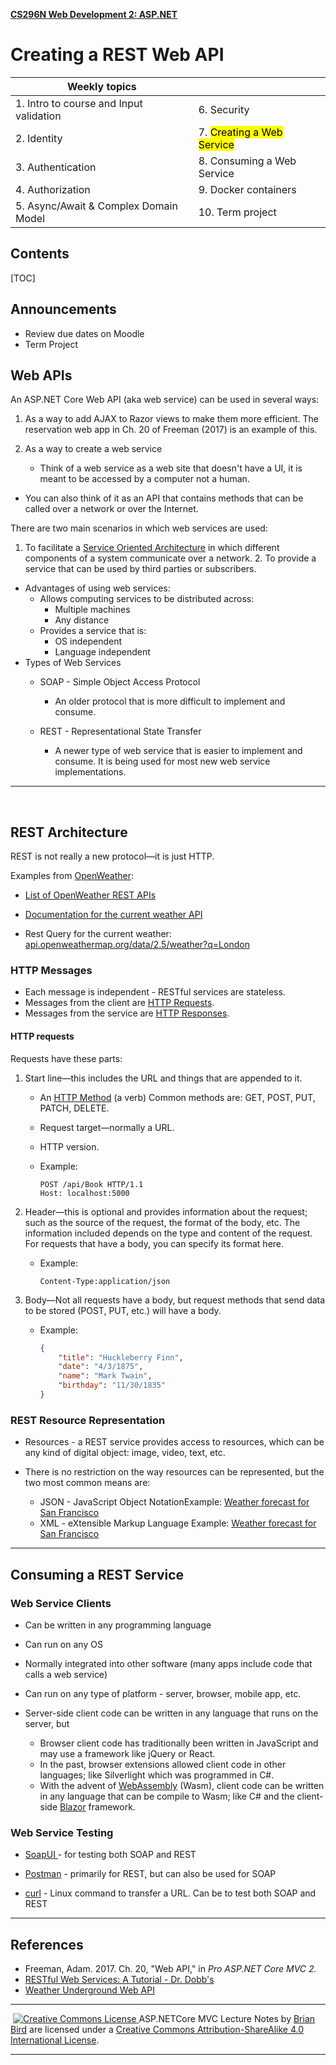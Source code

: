 **[CS296N Web Development 2: ASP.NET](file:///data/brian/repos/CS296N-CourseMaterials/index.html)**

# Creating a REST Web API



| Weekly topics                           |                                        |
| --------------------------------------- | -------------------------------------- |
| 1. Intro to course and Input validation | 6. Security                            |
| 2. Identity                             | 7. <mark>Creating a Web Service</mark> |
| 3. Authentication                       | 8. Consuming a Web Service             |
| 4. Authorization                        | 9. Docker containers                   |
| 5. Async/Await & Complex Domain Model   | 10. Term project                       |

## 

## Contents

[TOC]

## Announcements

- Review due dates on Moodle
- Term Project



## Web APIs


An ASP.NET Core Web API (aka web service) can be used in several ways: 	

1. As a way to add AJAX to Razor views to make them more efficient.
    The reservation web app in Ch. 20 of Freeman (2017) is an example of this.

2. As a way to create a web service

   - Think of a web service as a web site that doesn't have a UI, it is meant to be accessed by a computer not a human. 
- You can also think of it as an API that contains methods that can be called over a network or over the Internet. 		
  

There are two main scenarios in which web services are used: 		

1. To facilitate a [Service Oriented Architecture](https://en.wikipedia.org/wiki/Service-oriented_architecture) in which different components of a system communicate over a network.
   2. To provide a service that can be used by third parties or subscribers.

- Advantages of using web services: 		
  - Allows computing services to be distributed across: 			
    - Multiple machines
    - Any distance
  - Provides a service that is: 			
    - OS independent
    - Language independent
- Types of Web Services 		
  - SOAP - Simple Object Access Protocol 			
    
    - An older protocol that is more difficult to implement and consume.
    
  - REST - Representational State Transfer 			
    
    - A newer type of web service that is easier to implement and consume. It is being used for most new web service implementations.
    
------

​    

## REST Architecture

REST is not really a new protocol&mdash;it is just HTTP.

Examples from [OpenWeather](https://openweathermap.org):

-  [List of OpenWeather REST APIs](https://openweathermap.org/api)
  
- [Documentation for the current weather API](https://openweathermap.org/current)
  
- Rest Query for the current weather:
  [api.openweathermap.org/data/2.5/weather?q=London](http://samples.openweathermap.org/data/2.5/weather?q=London,uk&appid=b6907d289e10d714a6e88b30761fae22)

###   HTTP Messages


- Each message is independent - RESTful services are stateless.
- Messages from the client are [HTTP Requests](https://en.wikipedia.org/wiki/Hypertext_Transfer_Protocol#Request_message). 
- Messages from the service are [HTTP Responses](https://en.wikipedia.org/wiki/Hypertext_Transfer_Protocol#Response_message).

#### HTTP requests
Requests have these parts:

  1. Start line&mdash;this includes the URL and things that are appended to it.

     - An [HTTP Method](https://developer.mozilla.org/en-US/docs/Web/HTTP/Methods) (a verb)
       Common methods are: GET, POST, PUT, PATCH, DELETE.

     - Request target&mdash;normally a URL.

     - HTTP version.

     - Example: 

       ```http
       POST /api/Book HTTP/1.1
       Host: localhost:5000
       ```

  2. Header&mdash;this is optional and provides information about the request; such as the source of the request, the format of the body, etc. The information included depends on the type and content of the request. For requests that have a body, you can specify its format here.

     - Example: 

       ```http
       Content-Type:application/json
       ```

  3. Body&mdash;Not all requests have a body, but request methods that send data to be stored (POST, PUT, etc.) will have a body.

     - Example:

       ```json
       {
           "title": "Huckleberry Finn",
           "date": "4/3/1875",
           "name": "Mark Twain",
           "birthday": "11/30/1835"
       }
       ```


### REST Resource Representation

-  Resources - a REST service provides access to resources, which can be any kind of digital object: image, video, text, etc.

-  There is no restriction on the way resources can be represented, but the two most common means are:

   - JSON - JavaScript Object NotationExample:
     [Weather forecast for San Francisco](San_Francisco.json)
   - XML - eXtensible Markup Language
     Example:
     [Weather forecast for San Francisco](San_Francisco.xml)

------



## Consuming a REST Service

### Web Service Clients

- Can be written in any programming language

- Can run on any OS

- Normally integrated into other software (many apps include code that calls a web service)

- Can run on any type of platform - server, browser, mobile app, etc. 

- Server-side client code can be written in any language that runs on the server, but
  - Browser client code has traditionally been written in JavaScript and may use a framework like jQuery or React.
  - In the past, browser extensions allowed client code in other languages; like Silverlight which was programmed in C#.
  - With the advent of [WebAssembly](https://webassembly.org/) (Wasm), client code can be written in any language that can be compile to Wasm; like C# and the client-side [Blazor](https://dotnet.microsoft.com/apps/aspnet/web-apps/blazor) framework.

### Web Service Testing

- [SoapUI ](https://www.soapui.org) - for testing both SOAP and REST
  
- [Postman](https://www.getpostman.com) - primarily for REST, but can also be used for SOAP
- [curl](http://manpages.ubuntu.com/manpages/trusty/en/man1/curl.1.html) - Linux command to transfer a URL. Can be to test both SOAP and REST 

------

## References

- Freeman, Adam. 2017. Ch. 20, "Web API," in *Pro ASP.NET Core MVC 2.* 
- [RESTful Web Services: A Tutorial - Dr. Dobb's](http://www.drdobbs.com/web-development/restful-web-services-a-tutorial/240169069)
- [Weather Underground Web API](https://www.wunderground.com/weather/api/d/docs)

------

​	[ 	![Creative Commons License](https://i.creativecommons.org/l/by-sa/4.0/88x31.png) 	](http://creativecommons.org/licenses/by-sa/4.0/)
ASP.NETCore MVC Lecture Notes by [Brian Bird](https://profbird.dev) are licensed under a [Creative Commons Attribution-ShareAlike 4.0 International License](http://creativecommons.org/licenses/by-sa/4.0/).

------